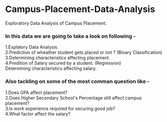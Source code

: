 # Campus-Placement-Data-Analysis
Exploratory Data Analysis of Campus Placement.
<h3>In this data we are going to take a look on following -</h3>
1.Explatory Data Analysis.</br>
2.Prediction of wheather student gets placed or not ? (Binary Classification)</br>
3.Determining characteristics affecting placement.</br>
4.Predition of Salary secured by a student. (Regression)</br>
Determining characteristics affecting salary.</br>
<h3>Also tackling on some of the most comman question like -</h3>
1.Does GPA affect placement?</br>
2.Does Higher Secondary School's Percentage still affect campus placement?</br>
3.Is work experience required for securing good job?</br>
4.What factor affect the salary?</br>
